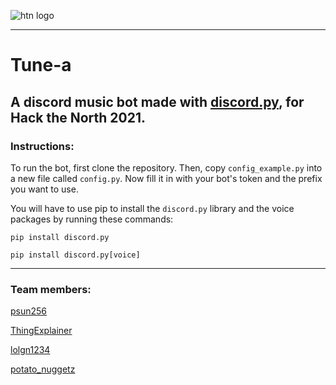 ![htn logo](https://cdn.discordapp.com/attachments/811737713098489876/889071263505612830/152ce413-2c82-44d6-bade-e838faeb39cf.png "htn logo")

---

# Tune-a

## A discord music bot made with [discord.py](https://discordpy.readthedocs.io/en/stable/index.html), for Hack the North 2021.

### Instructions:

To run the bot, first clone the repository. Then, copy `config_example.py` into a new file called `config.py`. Now fill it in with your bot's token and the prefix you want to use.

You will have to use pip to install the `discord.py` library and the voice packages by running these commands:

`pip install discord.py`

`pip install discord.py[voice]`

---

### Team members:

[psun256](https://github.com/psun256)

[ThingExplainer](https://github.com/br0mabs)

[lolgn1234](https://github.com/garyniu)

[potato_nuggetz](https://github.com/potatonuggetz)
